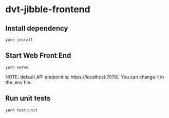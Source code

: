 # dvt-jibble-frontend
## Install dependency
```
yarn install
```
## Start Web Front End
```
yarn serve
```
NOTE: default API endpoint is: https://localhost:7078/. You can change it in the .env file.
## Run unit tests
```
yarn test:unit
```
